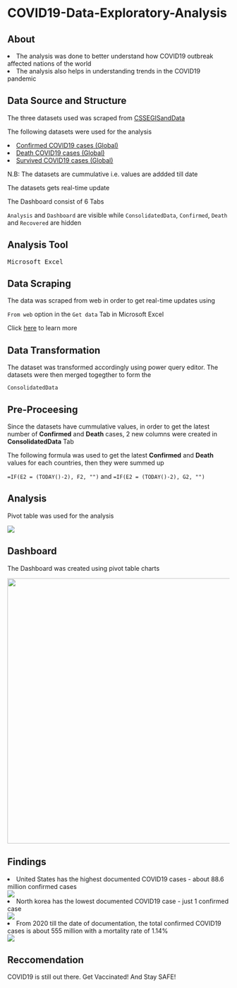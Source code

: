 <h1>COVID19-Data-Exploratory-Analysis</h1>
<h2>About</h2>
<li>The analysis was done to better understand how COVID19 outbreak affected nations of the world</li>
<li>The analysis also helps in understanding trends in the COVID19 pandemic</li>
<h2>Data Source and Structure</h2>
<p>The three datasets used was scraped from <a href = "https://github.com/CSSEGISandData/COVID-19/tree/master/csse_covid_19_data/csse_covid_19_time_series">CSSEGISandData</a>
<p>The following datasets were used for the analysis</p>
<li><a href = "https://github.com/CSSEGISandData/COVID-19/blob/master/csse_covid_19_data/csse_covid_19_time_series/time_series_covid19_confirmed_global.csv">Confirmed COVID19 cases (Global)</a></li>
<li><a href = "https://github.com/CSSEGISandData/COVID-19/blob/master/csse_covid_19_data/csse_covid_19_time_series/time_series_covid19_deaths_global.csv">Death COVID19 cases (Global)</a></li>
<li><a href = "https://github.com/CSSEGISandData/COVID-19/blob/master/csse_covid_19_data/csse_covid_19_time_series/time_series_covid19_recovered_global.csv">Survived COVID19 cases (Global)</a></li>
<p>N.B: The datasets are cummulative i.e. values are addded till date</p>
<p>The datasets gets real-time update</p>
<p>The Dashboard consist of 6 Tabs 
  
   ```Analysis``` and ```Dashboard``` are visible while  ```ConsolidatedData```, ```Confirmed```, ```Death``` and ```Recovered``` are hidden

<h2>Analysis Tool</h2>
<pre>Microsoft Excel</pre>

<h2>Data Scraping</h2>
<p>The data was scraped from web in order to get real-time updates using 

  
 ```From web``` option in the ```Get data``` Tab in Microsoft Excel
<p>Click <a href = "https://support.microsoft.com/en-us/office/import-data-from-the-web-b13eed81-33fe-410d-9247-1747269c28e4">here</a> to learn more</p>
  
<h2>Data Transformation</h2>
<p>The dataset was transformed accordingly using power query editor. The datasets were then merged togegther to form the 

```ConsolidatedData``` 

<h2>Pre-Proceesing</h2>
<p>Since the datasets have cummulative values, in order to get the latest number of <strong>Confirmed</strong> and <strong>Death</strong> cases, 2 new columns were created in <strong>ConsolidatedData</strong> Tab</p>

<p>The following formula was used to get the latest <strong>Confirmed</strong> and <strong>Death</strong> values for each countries, then they were summed up</p>

```=IF(E2 = (TODAY()-2), F2, "")``` and ```=IF(E2 = (TODAY()-2), G2, "")```

<h2>Analysis</h2>
<p>Pivot table was used for the analysis</p>
<img src="https://user-images.githubusercontent.com/82924138/178301904-4ad493da-c14c-4a77-8019-1111a4d46117.png"/>

<h2>Dashboard</h2>

<p>The Dashboard was created using pivot table charts</p>
<img src = "https://user-images.githubusercontent.com/82924138/178303069-35470d57-63ab-4500-9900-a7e45c6d05ae.png", width = 600px>

<h2>Findings</h2>

<li>United States has the highest documented COVID19 cases - about 88.6 million confirmed cases</li>
<img src = "https://user-images.githubusercontent.com/82924138/178304891-8cd8e4dc-7f33-48a0-9658-5014131160cb.png">

<li>North korea has the lowest documented COVID19 case - just 1 confirmed case</li>
<img src = "https://user-images.githubusercontent.com/82924138/178305638-a24a287a-7ce7-4e5e-87a7-bb8fe5b110b9.png">

<li>From 2020 till the date of documentation, the total confirmed COVID19 cases is about 555 million with a mortality rate of 1.14%</li>
<img src = "https://user-images.githubusercontent.com/82924138/178306529-4698dd74-29e9-47e1-a668-0eebb1371912.png">

<h2>Reccomendation</h2>
<p>COVID19 is still out there. Get Vaccinated! And Stay SAFE!</p>
